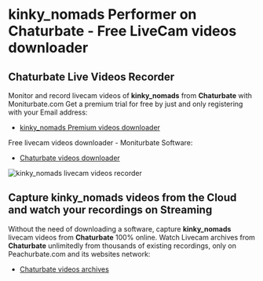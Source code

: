 # kinky_nomads Performer on Chaturbate - Free LiveCam videos downloader

## Chaturbate Live Videos Recorder

Monitor and record livecam videos of **kinky_nomads** from **Chaturbate** with Moniturbate.com
Get a premium trial for free by just and only registering with your Email address:
* [kinky_nomads Premium videos downloader](https://moniturbate.com/request-demo-licence-key.html)

Free livecam videos downloader - Moniturbate Software:
* [Chaturbate videos downloader](https://moniturbate.com/moniturbate-download-software.html)

![kinky_nomads livecam videos recorder](https://peachurnet.com/templates/moniturbate-software.png)


## Capture kinky_nomads videos from the Cloud and watch your recordings on Streaming

Without the need of downloading a software, capture **kinky_nomads** livecam videos from **Chaturbate** 100% online.
Watch Livecam archives from **Chaturbate** unlimitedly from thousands of existing recordings, only on Peachurbate.com and its websites network:
* [Chaturbate videos archives](https://peachurnet.com/)